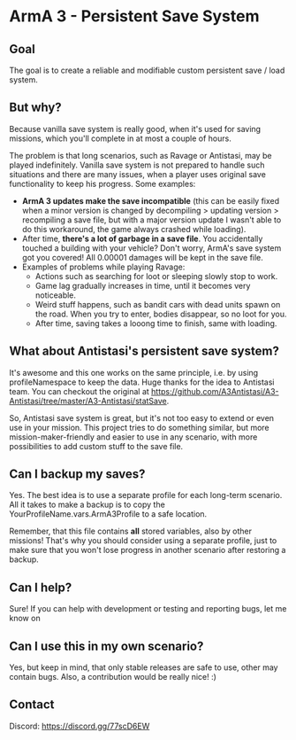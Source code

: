 # ArmA 3 - Persistent Save System

## Goal

The goal is to create a reliable and modifiable custom persistent save / load system.

## But why?

Because vanilla save system is really good, when it's used for saving missions, which you'll complete in at most a couple of hours.

The problem is that long scenarios, such as Ravage or Antistasi, may be played indefinitely. Vanilla save system is not prepared to handle such situations and there are many issues, when a player uses original save functionality to keep his progress. Some examples:

- **ArmA 3 updates make the save incompatible** (this can be easily fixed when a minor version is changed by decompiling > updating version > recompiling a save file, but with a major version update I wasn't able to do this workaround, the game always crashed while loading).
- After time, **there's a lot of garbage in a save file**. You accidentally touched a building with your vehicle? Don't worry, ArmA's save system got you covered! All 0.00001 damages will be kept in the save file.
- Examples of problems while playing Ravage:
  - Actions such as searching for loot or sleeping slowly stop to work.
  - Game lag gradually increases in time, until it becomes very noticeable.
  - Weird stuff happens, such as bandit cars with dead units spawn on the road. When you try to enter, bodies disappear, so no loot for you.
  - After time, saving takes a looong time to finish, same with loading.

## What about Antistasi's persistent save system?

It's awesome and this one works on the same principle, i.e. by using profileNamespace to keep the data. Huge thanks for the idea to Antistasi team. You can checkout the original at https://github.com/A3Antistasi/A3-Antistasi/tree/master/A3-Antistasi/statSave.

So, Antistasi save system is great, but it's not too easy to extend or even use in your mission. This project tries to do something similar, but more mission-maker-friendly and easier to use in any scenario, with more possibilities to add custom stuff to the save file.

## Can I backup my saves?

Yes. The best idea is to use a separate profile for each long-term scenario. All it takes to make a backup is to copy the YourProfileName.vars.ArmA3Profile to a safe location.

Remember, that this file contains **all** stored variables, also by other missions! That's why you should consider using a separate profile, just to make sure that you won't lose progress in another scenario after restoring a backup.

## Can I help?

Sure! If you can help with development or testing and reporting bugs, let me know on 

[Discord]: https://discord.gg/77scD6EW



## Can I use this in my own scenario?

Yes, but keep in mind, that only stable releases are safe to use, other may contain bugs. Also, a contribution would be really nice! :)

## Contact

Discord: https://discord.gg/77scD6EW

